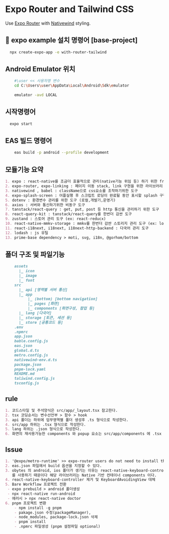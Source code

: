 # Expo Router and Tailwind CSS

Use [Expo Router](https://docs.expo.dev/router/introduction/) with [Nativewind](https://www.nativewind.dev/v4/overview/) styling.

## 🚀 expo example 설치 명령어 [base-project]

```sh
  npx create-expo-app -e with-router-tailwind
```

## Android Emulator 위치

```sh
    #\user << 사용자명 변수
    cd C:\Users\user\AppData\Local\Android\Sdk\emulator
    
    emulator -avd LOCAL
```

## 시작명령어
```sh
  expo start
```

## EAS 빌드 명령어
```sh
    eas build -p android --profile development
```



## 모듈기능 요약
```markdown
1. expo : react-native를 조금더 효율적으로 관리(native기능 위임 등) 하기 위한 framework
2. expo-router, expo-linking : 페이지 이동 stack, link 구현을 위한 라이브러리
3. nativewind , babel : className으로 css요소를 조작하기위한 도구
4. expo-splash-screen : 어플실행 후 스크립트 로딩이 완료될 동안 표시할 splash 구현 도구
5. dotenv : 환경변수 관리를 위한 도구 (로컬,개발기,운영기)
6. axios : 서버와 통신하기위한 비동구 도구
7. tanstack/react-query : get, put, post 등 http 통신을 관리하기 위한 도구
8. react-query-kit : tanstack/react-query를 한번더 감싼 도구
9. zustand : 스토어 관리 도구 (ex: react-reducx)
10. react-native-mmkv-storage : mmkv를 한번더 감싼 스토리지 관리 도구 (ex: local-storage)
11. react-i18next, i18next, i18next-http-backend : 다국어 관리 도구
12. lodash : js 유틸
13. prime-base dependency > moti, svg, i18n, @gorhom/bottom
```

## 폴더 구조 및 파일기능
```markdown
    assets
      |_ icon
      |_ image
      |_ font
    src
      |_ api [영역별 서버 통신]
      |_ app
          |_ (bottom) [bottom navigation]
          |_ pages [화면]
          |_ components [화면구성, 팝업 등]
      |_ lang [다국어]
      |_ storage [토큰, 세션 등]
      |_ store [공통코드 등]
    .env
    .npmrc
    app.json
    bable.config.js
    eas.json
    global.d.ts
    metro.config.js
    nativewind-env.d.ts
    package.json
    pnpm-lock.yaml
    README.md
    taliwind.config.js
    tsconfig.js
```

## rule
```markdown
1. 코드스타일 및 주석양식은 src/app/_layout.tsx 참고한다.
2. tsx 코딩순서는 변수선언부 > 함수 > hook    
3. api 폴더는 하위에 업무영역별 폴더 생성후 .ts 형식으로 작성한다.
4. src/app 하위는 .tsx 형식으로 작성한다.
5. lang 하위는 .json 형식으로 작성한다.
6. 화면의 재사용가능한 components 와 popup 요소는 src/app/components 에 .tsx 형식으로 저장한다.

```
## Issue
```markdown
1. '@expo/metro-runtime' >> expo-router users do not need to install this package, it is already included.
2. eas.json 파일에서 build 옵션을 지정할 수 있다.
3. obytes 의 android, ios 폴더가 생기는 이유는 react-native-keyboard-controller
   를 사용하기 때문이다 해당 라이브러리는 Native 기반 컨테이너 components 이다.
4. react-native-keyboard-controller 제거 및 KeyboardAvoidingView 대체
5. Bare Workflow 프로젝트 전환
 - expo prebuild > android 폴더생성
 - npx react-native run-android
 - 에러시 > npx react-native doctor
6. pnpm 프로젝트 변환
    - npm install -g pnpm
    - pakage.json 수정(packageManager), 
    - node_modules, package-lock.json 삭제
    - pnpm install
    - .npmrc 파일생성 (pnpm 설정파일 optional)
```
